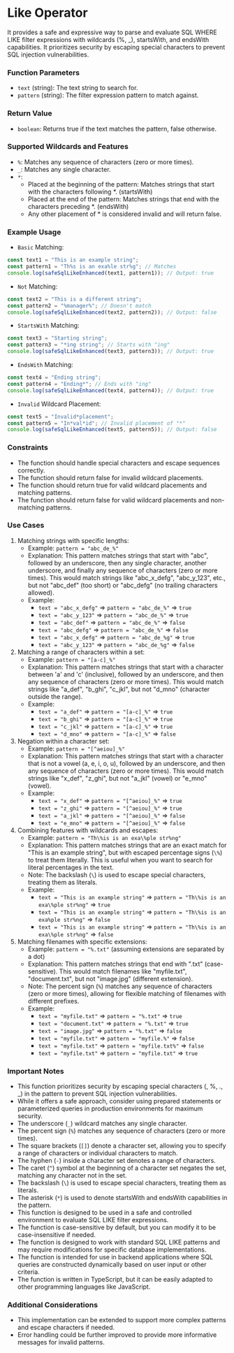 # Like Operator
It provides a safe and expressive way to parse and evaluate SQL WHERE LIKE filter expressions with wildcards (%, _), startsWith, and endsWith capabilities. It prioritizes security by escaping special characters to prevent SQL injection vulnerabilities.

### Function Parameters

- `text` (string): The text string to search for.
- `pattern` (string): The filter expression pattern to match against.

### Return Value

- `boolean`: Returns true if the text matches the pattern, false otherwise.

### Supported Wildcards and Features

- `%`: Matches any sequence of characters (zero or more times).
- `_`: Matches any single character.
- `*`:
  - Placed at the beginning of the pattern: Matches strings that start with the characters following *. (startsWith)
  - Placed at the end of the pattern: Matches strings that end with the characters preceding *. (endsWith)
  - Any other placement of * is considered invalid and will return false.
  
### Example Usage

- `Basic` Matching:
```typeScript
const text1 = "This is an example string";
const pattern1 = "Th%s is an exa%le str%g"; // Matches
console.log(safeSqlLikeEnhanced(text1, pattern1)); // Output: true
```
- `Not` Matching:
```typeScript
const text2 = "This is a different string";
const pattern2 = "%manager%"; // Doesn't match
console.log(safeSqlLikeEnhanced(text2, pattern2)); // Output: false
```
- `StartsWith` Matching:
```typeScript
const text3 = "Starting string";
const pattern3 = "*ing string"; // Starts with "ing"
console.log(safeSqlLikeEnhanced(text3, pattern3)); // Output: true
```
- `EndsWith` Matching:
```typeScript
const text4 = "Ending string";
const pattern4 = "Ending*"; // Ends with "ing"
console.log(safeSqlLikeEnhanced(text4, pattern4)); // Output: true
```
- `Invalid` Wildcard Placement:
```typeScript
const text5 = "Invalid*placement";
const pattern5 = "In*val*id"; // Invalid placement of "*"
console.log(safeSqlLikeEnhanced(text5, pattern5)); // Output: false
```

### Constraints
- The function should handle special characters and escape sequences correctly.
- The function should return false for invalid wildcard placements.
- The function should return true for valid wildcard placements and matching patterns.
- The function should return false for valid wildcard placements and non-matching patterns.

### Use Cases
1. Matching strings with specific lengths:
   - Example: `pattern = "abc_de_%"`
   - Explanation: This pattern matches strings that start with "abc", followed by an underscore, then any single character, another underscore, and finally any sequence of characters (zero or more times). This would match strings like "abc_x_defg", "abc_y_123", etc., but not "abc_def" (too short) or "abc_defg" (no trailing characters allowed).
   - Example:
     - `text = "abc_x_defg"` => `pattern = "abc_de_%"` => `true`
     - `text = "abc_y_123"` => `pattern = "abc_de_%"` => `true`
     - `text = "abc_def"` => `pattern = "abc_de_%"` => `false`
     - `text = "abc_defg"` => `pattern = "abc_de_%"` => `false`
     - `text = "abc_x_defg"` => `pattern = "abc_de_%g"` => `true`
     - `text = "abc_y_123"` => `pattern = "abc_de_%g"` => `false`
2. Matching a range of characters within a set:
   - Example: `pattern = "[a-c]_%"`
   - Explanation: This pattern matches strings that start with a character between 'a' and 'c' (inclusive), followed by an underscore, and then any sequence of characters (zero or more times). This would match strings like "a_def", "b_ghi", "c_jkl", but not "d_mno" (character outside the range).
   - Example:
     - `text = "a_def"` => `pattern = "[a-c]_%"` => `true`
     - `text = "b_ghi"` => `pattern = "[a-c]_%"` => `true`
     - `text = "c_jkl"` => `pattern = "[a-c]_%"` => `true`
     - `text = "d_mno"` => `pattern = "[a-c]_%"` => `false`
3. Negation within a character set:
   - Example: `pattern = "[^aeiou]_%"`
   - Explanation: This pattern matches strings that start with a character that is not a vowel (a, e, i, o, u), followed by an underscore, and then any sequence of characters (zero or more times). This would match strings like "x_def", "z_ghi", but not "a_jkl" (vowel) or "e_mno" (vowel).
   - Example:
     - `text = "x_def"` => `pattern = "[^aeiou]_%"` => `true`
     - `text = "z_ghi"` => `pattern = "[^aeiou]_%"` => `true`
     - `text = "a_jkl"` => `pattern = "[^aeiou]_%"` => `false`
     - `text = "e_mno"` => `pattern = "[^aeiou]_%"` => `false`
4. Combining features with wildcards and escapes:
   - Example: `pattern = "Th\%is is an exa\%ple str%ng"`
   - Explanation: This pattern matches strings that are an exact match for "This is an example string", but with escaped percentage signs (`\%`) to treat them literally. This is useful when you want to search for literal percentages in the text.
   - Note: The backslash (`\`) is used to escape special characters, treating them as literals.
   - Example:
     - `text = "This is an example string"` => `pattern = "Th\%is is an exa\%ple str%ng"` => `true`
     - `text = "This is an example string"` => `pattern = "Th\%is is an exa%ple str%ng"` => `false`
     - `text = "This is an example string"` => `pattern = "Th\%is is an exa\%ple str%ng"` => `false`
5. Matching filenames with specific extensions:
   - Example: `pattern = "%.txt"` (assuming extensions are separated by a dot)
   - Explanation: This pattern matches strings that end with ".txt" (case-sensitive). This would match filenames like "myfile.txt", "document.txt", but not "image.jpg" (different extension).
   - Note: The percent sign (`%`) matches any sequence of characters (zero or more times), allowing for flexible matching of filenames with different prefixes.
   - Example:
     - `text = "myfile.txt"` => `pattern = "%.txt"` => `true`
     - `text = "document.txt"` => `pattern = "%.txt"` => `true`
     - `text = "image.jpg"` => `pattern = "%.txt"` => `false`
     - `text = "myfile.txt"` => `pattern = "myfile.%"` => `false`
     - `text = "myfile.txt"` => `pattern = "myfile.txt%"` => `false`
     - `text = "myfile.txt"` => `pattern = "myfile.txt"` => `true`

### Important Notes
- This function prioritizes security by escaping special characters (\, %, ., _) in the pattern to prevent SQL injection vulnerabilities.
- While it offers a safe approach, consider using prepared statements or parameterized queries in production environments for maximum security.
- The underscore (`_`) wildcard matches any single character.
- The percent sign (`%`) matches any sequence of characters (zero or more times).
- The square brackets (`[]`) denote a character set, allowing you to specify a range of characters or individual characters to match.
- The hyphen (`-`) inside a character set denotes a range of characters.
- The caret (`^`) symbol at the beginning of a character set negates the set, matching any character not in the set.
- The backslash (`\`) is used to escape special characters, treating them as literals.
- The asterisk (`*`) is used to denote startsWith and endsWith capabilities in the pattern.
- This function is designed to be used in a safe and controlled environment to evaluate SQL LIKE filter expressions.
- The function is case-sensitive by default, but you can modify it to be case-insensitive if needed.
- The function is designed to work with standard SQL LIKE patterns and may require modifications for specific database implementations.
- The function is intended for use in backend applications where SQL queries are constructed dynamically based on user input or other criteria.
- The function is written in TypeScript, but it can be easily adapted to other programming languages like JavaScript.

### Additional Considerations 
- This implementation can be extended to support more complex patterns and escape characters if needed.
- Error handling could be further improved to provide more informative messages for invalid patterns.
